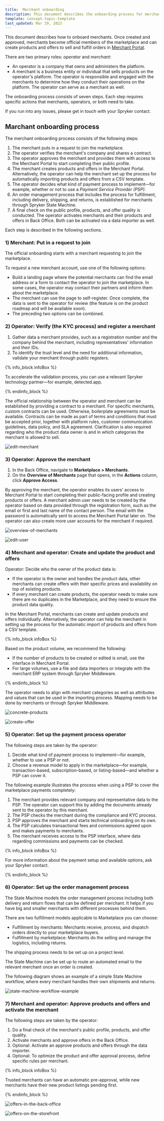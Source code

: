 ```yaml
---
title:  Merchant onboarding
description: This document describes the onboarding process for merchants and gives step-by-step instructions about completing it.
template: concept-topic-template
last_updated: Mar 29, 2023
---
```


This document describes how to onboard merchants.
Once created and approved, merchants become official members of the marketplace and can create products and offers to sell and fulfill orders in [Merchant Portal](/docs/marketplace/user/intro-to-spryker-marketplace/merchant-portal.html).

There are two primary roles: *operator* and *merchant*:
* An operator is a company that owns and administers the platform.
* A merchant is a business entity or individual that sells products on the operator's platform. The operator is responsible and engaged with the merchants to determine how they conduct their operations on the platform. The operator can serve as a merchant as well.

The onboarding process consists of seven steps. Each step requires specific actions that merchants, operators, or both need to take. 

If you run into any issues, please get in touch with your Spryker contact.

## Marchant onboarding process

The merchant onboarding process consists of the following steps:

1. The merchant puts in a request to join the marketplace.
2. The operator verifies the merchant's company and shares a contract.
3. The operator approves the merchant and provides them with access to the Merchant Portal to start completing their public profile.
4. The merchant creates products and offers in the Merchant Portal. Alternatively, the operator can help the merchant set up the process for automatically importing products and offers from a CSV template.
5. The operator decides what kind of payment process to implement—for example, whether or not to use a *Payment Service Provider (PSP)*.
6. An order management process that includes the process for fulfillment, including delivery, shipping, and returns, is established for merchants through Spryker State Machine.
7. A final check on the public profile, products, and offer quality is conducted. The operator activates merchants and their products and offers in Back Office. Both can be activated via a data importer as well.

Each step is described in the following sections.

### 1) Merchant: Put in a request to join

The official onboarding starts with a merchant requesting to join the marketplace. 

To request a new merchant account, use one of the following options:
* Build a landing page where the potential merchants can find the email address or a form to contact the operator to join the marketplace. In some cases, the operator may contact their partners and inform them about the marketplace.
* The merchant can use the page to self-register. Once complete, the data is sent to the operator for review (the feature is on the product roadmap and will be available soon).
* The preceding two options can be combined.

### 2) Operator: Verify (the KYC process) and register a merchant

1. Gather data a merchant provides, such as a registration number and the company behind the merchant, including representatives' information and their IDs.
2. To identify the trust level and the need for additional information, validate your merchant through public registers. 

{% info_block infoBox %}

To accelerate the validation process, you can use a relevant Spryker technology partner—for example, detected.app.

{% endinfo_block %}

The official relationship between the operator and merchant can be established by providing a contract to a merchant. For specific merchants, custom contracts can be used. Otherwise, boilerplate agreements must be available. Contracts can be made as part of terms and conditions that must be accepted prior, together with platform rules, customer communication guidelines, data policy, and SLA agreement. Clarification is also required regarding who the product data owner is and in which categories the merchant is allowed to sell.

![edit-merchant](https://spryker.s3.eu-central-1.amazonaws.com/docs/marketplace/user/intro-to-spryker-marketplace/merchant-onboarding/step-2-edit-merchant.png)

### 3) Operator: Approve the merchant

1. In the Back Office, navigate to **Marketplace&nbsp;<span aria-label="and then">></span> Merchants**.
2. On the **Overview of Merchants** page that opens, in the **Actions** column, click **Approve Access**. 

By approving the merchant, the operator enables its users' access to Merchant Portal to start completing their public-facing profile and creating products or offers. 
A merchant admin user needs to be created by the operator based on data provided through the registration form, such as the email or first and last name of the contact person. 
The email with the password is automatically sent to access the Merchant Portal later on. The operator can also create more user accounts for the merchant if required.

![overview-of-merchants](https://spryker.s3.eu-central-1.amazonaws.com/docs/marketplace/user/intro-to-spryker-marketplace/merchant-onboarding/step-3-overview-of-merchants.png)

![edit-user](https://spryker.s3.eu-central-1.amazonaws.com/docs/marketplace/user/intro-to-spryker-marketplace/merchant-onboarding/step-3-edit-user.png)

### 4) Merchant and operator: Create and update the product and offers

Operator: Decide who the owner of the product data is:
* If the operator is the owner and handles the product data, other merchants can create offers with their specific prices and availability on top of existing products.
* If every merchant can create products, the operator needs to make sure there are no duplicates in the Marketplace, and they need to ensure the product data quality.

In the Merchant Portal, merchants can create and update products and offers individually. Alternatively, the operator can help the merchant in setting up the process for the automatic import of products and offers from a CSV template.

{% info_block infoBox %}

Based on the product volume, we recommend the following:
- If the number of products to be created or edited is small, use the interface in Merchant Portal.
- For large volumes, use a file and data importers or integrate with the merchant ERP system through Spryker Middleware.

{% endinfo_block %}

The operator needs to align with merchant categories as well as attributes and values that can be used in the importing process. Mapping needs to be done by merchants or through Spryker Middleware.

![concrete-products](https://spryker.s3.eu-central-1.amazonaws.com/docs/marketplace/user/intro-to-spryker-marketplace/merchant-onboarding/step-4-concrete-products.png)

![create-offer](https://spryker.s3.eu-central-1.amazonaws.com/docs/marketplace/user/intro-to-spryker-marketplace/merchant-onboarding/step-4-create-offer.png)


### 5) Operator: Set up the payment process operator

The following steps are taken by the operator:
1. Decide what kind of payment process to implement—for example, whether to use a PSP or not. 
2. Choose a revenue model to apply in the marketplace—for example, transaction-based, subscription-based, or listing-based—and whether a PSP can cover it.

The following example illustrates the process when using a PSP to cover the marketplace payments completely:
1. The merchant provides relevant company and representative data to the PSP. The operator can support this by adding the documents already sent to the operator by this merchant.
2. The PSP checks the merchant during the compliance and KYC process.
3. PSP approves the merchant and starts technical onboarding on its own.
4. The PSP calculates transactional fees and commissions agreed upon and makes payments to merchants.
5. The merchant receives access to the PSP interface, where data regarding commissions and payments can be checked.

{% info_block infoBox %}

For more information about the payment setup and available options, ask your Spryker contact.

{% endinfo_block %}

### 6) Operator: Set up the order management process

The State Machine models the order management process including both delivery and return flows that can be defined per merchant. It helps if you have big and smaller merchants with different processes behind them.


There are two fulfillment models applicable to Marketplace you can choose:
* Fulfillment by merchants: Merchants receive, process, and dispatch orders directly to your marketplace buyers.
* Fulfillment by marketplace: Merchants do the selling and manage the logistics, including returns.

The shipping process needs to be set up on a project level.

The State Machine can be set up to route an automated email to the relevant merchant once an order is created.

The following diagram shows an example of a simple State Machine workflow, where every merchant handles their own shipments and returns.

![state-machine-workflow-example](https://spryker.s3.eu-central-1.amazonaws.com/docs/marketplace/user/intro-to-spryker-marketplace/merchant-onboarding/step-6-state-machine-workflow-example.png)

### 7) Merchant and operator: Approve products and offers and activate the merchant

The following steps are taken by the operator:

1. Do a final check of the merchant's public profile, products, and offer quality. 
2. Activate merchants and approve offers in the Back Office. 
3. Optional: Activate an approve products and offers through the data importer.
4. Optional: To optimize the product and offer approval process, define specific rules per merchant. 

{% info_block infoBox %}

Trusted merchants can have an automatic pre-approval, while new merchants have their new product listings pending first.

{% endinfo_block %}

![offers-in-the-back-office](https://spryker.s3.eu-central-1.amazonaws.com/docs/marketplace/user/intro-to-spryker-marketplace/merchant-onboarding/step-7-offers-in-the-back-office.png)

![offers-on-the-storefront](https://spryker.s3.eu-central-1.amazonaws.com/docs/marketplace/user/intro-to-spryker-marketplace/merchant-onboarding/step-7-offers-on-storefront.png)



